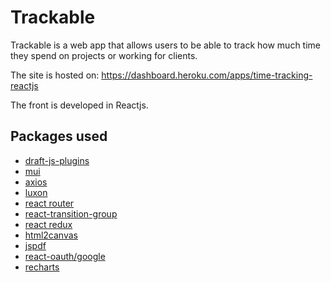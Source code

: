 
# Trackable
Trackable is a  web app that allows users to be able to track how much time they spend on projects or working for clients.

The site is hosted on: https://dashboard.heroku.com/apps/time-tracking-reactjs

The front is developed in Reactjs.

## Packages used
* [draft-js-plugins](https://www.draft-js-plugins.com/)
* [mui](https://mui.com/)
* [axios](https://axios-http.com/)
* [luxon](https://moment.github.io/luxon/)
* [react router](https://moment.github.io/luxon/)
* [react-transition-group](https://reactcommunity.org/react-transition-group/)
* [react redux](https://react-redux.js.org/)
* [html2canvas](https://html2canvas.hertzen.com/)
* [jspdf](http://raw.githack.com/MrRio/jsPDF/master/docs/index.html)
* [react-oauth/google](https://www.npmjs.com/package/@react-oauth/google)
* [recharts](https://recharts.org/en-US/)
